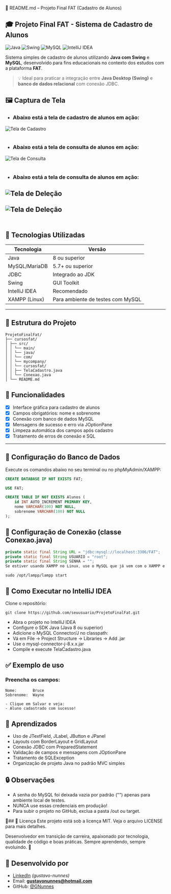 🧾 README.md – Projeto Final FAT (Cadastro de Alunos)

## 🎓 Projeto Final FAT - Sistema de Cadastro de Alunos

![Java](https://img.shields.io/badge/Java-ED8B00?style=for-the-badge&logo=java&logoColor=white)
![Swing](https://img.shields.io/badge/Swing-GUI-blue?style=for-the-badge)
![MySQL](https://img.shields.io/badge/MySQL-00000F?style=for-the-badge&logo=mysql&logoColor=white)
![IntelliJ IDEA](https://img.shields.io/badge/IDE-IntelliJIDEA-blue?style=for-the-badge&logo=intellijidea)

Sistema simples de cadastro de alunos utilizando **Java com Swing** e **MySQL**, desenvolvido para fins educacionais no contexto dos estudos com a plataforma **FAT**.

> 💡 Ideal para praticar a integração entre **Java Desktop (Swing)** e **banco de dados relacional** com conexão JDBC.

##  🖼️ Captura de Tela

- ### Abaixo está a tela de cadastro de alunos em ação:

![Tela de Cadastro](img/TelaCadastro.png)<br><br>

- ### Abaixo está a tela de consulta de alunos em ação:

![Tela de Consulta](img/ConsultaCadastro.png)<br><br>

- ### Abaixo está a tela de consulta de alunos em ação:

![Tela de Deleção](img/DeletarCadastro.png)<br><br>
![Tela de Deleção](img/CadastroDeletado.png)<br><br>
---

## 🔧 Tecnologias Utilizadas

| Tecnologia | Versão |
|------------|--------|
| Java       | 8 ou superior |
| MySQL/MariaDB | 5.7+ ou superior |
| JDBC       | Integrado ao JDK |
| Swing      | GUI Toolkit |
| IntelliJ IDEA | Recomendado |
| XAMPP (Linux) | Para ambiente de testes com MySQL |

---

## 📂 Estrutura do Projeto

```
ProjetoFinalFat/
├── cursosfat/
│ ├── src/
│ │ └── main/
│ │ └── java/
│ │ └── com/
│ │ └── mycompany/
│ │ └── cursosfat/
│ │ ├── TelaCadastro.java
│ │ └── Conexao.java
│ └── README.md
```

## 📌 Funcionalidades

- [x] Interface gráfica para cadastro de alunos
- [x] Campos obrigatórios: nome e sobrenome
- [x] Conexão com banco de dados MySQL
- [x] Mensagens de sucesso e erro via JOptionPane
- [x] Limpeza automática dos campos após cadastro
- [x] Tratamento de erros de conexão e SQL

---

## 💾 Configuração do Banco de Dados

Execute os comandos abaixo no seu terminal ou no phpMyAdmin/XAMPP:

```sql
CREATE DATABASE IF NOT EXISTS FAT;

USE FAT;

CREATE TABLE IF NOT EXISTS Alunos (
    id INT AUTO_INCREMENT PRIMARY KEY,
    nome VARCHAR(100) NOT NULL,
    sobrenome VARCHAR(100) NOT NULL
);
```
## 🔌 Configuração de Conexão (classe Conexao.java)

```java
private static final String URL = "jdbc:mysql://localhost:3306/FAT";
private static final String USUARIO = "root";
private static final String SENHA = "";
Se estiver usando XAMPP no Linux, use o MySQL que já vem com o XAMPP e garanta que o serviço está ativo:
 ```
```
sudo /opt/lampp/lampp start
```
## 🚀 Como Executar no IntelliJ IDEA
Clone o repositório:

```
git clone https://github.com/seuusuario/ProjetoFinalFat.git
```
- Abra o projeto no IntelliJ IDEA
- Configure o SDK Java (Java 8 ou superior)
- Adicione o MySQL Connector/J no classpath:
- Vá em File → Project Structure → Libraries → Add .jar
- Use o mysql-connector-j-8.x.x.jar
- Compile e execute TelaCadastro.java

## ✅ Exemplo de uso
### Preencha os campos:

```
Nome:       Bruce  
Sobrenome:  Wayne
```
    - Clique em Salvar e veja: 
    - Aluno cadastrado com sucesso!


## 🧠 Aprendizados
- Uso de JTextField, JLabel, JButton e JPanel
- Layouts com BorderLayout e GridLayout
- Conexão JDBC com PreparedStatement
- Validação de campos e mensagens com JOptionPane
- Tratamento de SQLException
- Organização de projeto Java no padrão MVC simples

## 🔒 Observações
- A senha do MySQL foi deixada vazia por padrão ("") apenas para ambiente local de testes.
- NUNCA use essas credenciais em produção!
- Para subir o projeto no GitHub, exclua a pasta /out ou target.

🧙## 📄 Licença
Este projeto está sob a licença MIT.
Veja o arquivo LICENSE para mais detalhes.

Desenvolvedor em transição de carreira, apaixonado por tecnologia, qualidade de código e boas práticas. Sempre aprendendo, sempre evoluindo. 🚀

## 👤 Desenvolvido por
- [LinkedIn](https://www.linkedin.com/in/gustavo-nunnes) *(gustavo-nunnes)*
- Email: **gustavonunnes@hotmail.com**
- GitHub: [@GNunnes](https://github.com/GNunnes)
